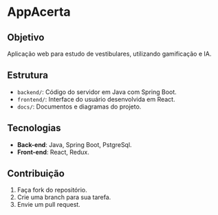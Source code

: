 # AppAcerta

## Objetivo
Aplicação web para estudo de vestibulares, utilizando gamificação e IA.

## Estrutura
- `backend/`: Código do servidor em Java com Spring Boot.
- `frontend/`: Interface do usuário desenvolvida em React.
- `docs/`: Documentos e diagramas do projeto.

## Tecnologias
- **Back-end**: Java, Spring Boot, PstgreSql.
- **Front-end**: React, Redux.

## Contribuição
1. Faça fork do repositório.
2. Crie uma branch para sua tarefa.
3. Envie um pull request.
